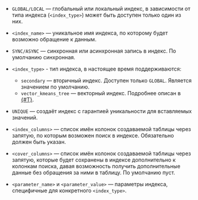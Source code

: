 * `GLOBAL/LOCAL` — глобальный или локальный индекс, в зависимости от типа индекса (`<index_type>`) может быть доступен только один из них.
* `<index_name>` — уникальное имя индекса, по которому будет возможно обращение к данным.
* `SYNC/ASYNC` — синхронная или асинхронная запись в индекс. По умолчанию синхронная.
* `<index_type>` - тип индекса, в настоящее время поддерживаются:

    * `secondary` — вторичный индекс. Доступен только `GLOBAL`. Является значением по умолчанию.
    * `vector_kmeans_tree` — векторный индекс. Подробнее описан в [{#T}](../create_table/vector_index.md).

* `UNIQUE` — создаёт индекс с гарантией уникальности для вставляемых значений.
* `<index_columns>` — список имён колонок создаваемой таблицы через запятую, по которым возможен поиск в индексе. Обязательно должен быть указан.
* `<cover_columns>` — список имён колонок создаваемой таблицы через запятую, которые будет сохранены в индексе дополнительно к колонкам поиска, давая возможность получить дополнительные данные без обращения за ними в таблицу. По умолчанию пуст.
* `<parameter_name>` и `<parameter_value>` — параметры индекса, специфичные для конкретного `<index_type>`.
